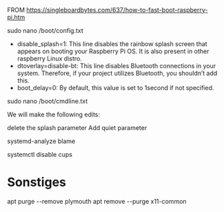 FROM https://singleboardbytes.com/637/how-to-fast-boot-raspberry-pi.htm


sudo nano /boot/config.txt

* disable_splash=1: This line disables the rainbow splash screen that appears on booting your Raspberry Pi OS. It is also present in other raspberry Linux distro.
* dtoverlay=disable-bt: This line disables Bluetooth connections in your system. Therefore, if your project utilizes Bluetooth, you shouldn’t add this.
* boot_delay=0: By default, this value is set to 1second if not specified.


sudo nano /boot/cmdline.txt

We will make the following edits:

delete the splash parameter
Add quiet parameter


systemd-analyze blame

systemctl disable cups



# Sonstiges

apt purge --remove plymouth
apt remove --purge x11-common
